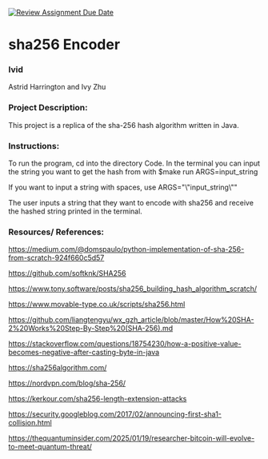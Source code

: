 [![Review Assignment Due Date](https://classroom.github.com/assets/deadline-readme-button-22041afd0340ce965d47ae6ef1cefeee28c7c493a6346c4f15d667ab976d596c.svg)](https://classroom.github.com/a/am3xLbu5)
# sha256 Encoder
 
### Ivid

Astrid Harrington and Ivy Zhu
       
### Project Description:

This project is a replica of the sha-256 hash algorithm written in Java.
  
### Instructions:

To run the program, cd into the directory Code. In the terminal you can input the string you want to get the hash from with $make run ARGS=input_string

If you want to input a string with spaces, use ARGS="\\"input_string\\""

The user inputs a string that they want to encode with sha256 and receive the hashed string printed in the terminal.

### Resources/ References:

https://medium.com/@domspaulo/python-implementation-of-sha-256-from-scratch-924f660c5d57

https://github.com/softknk/SHA256

https://www.tony.software/posts/sha256_building_hash_algorithm_scratch/

https://www.movable-type.co.uk/scripts/sha256.html

https://github.com/liangtengyu/wx_gzh_article/blob/master/How%20SHA-2%20Works%20Step-By-Step%20(SHA-256).md

https://stackoverflow.com/questions/18754230/how-a-positive-value-becomes-negative-after-casting-byte-in-java

https://sha256algorithm.com/

https://nordvpn.com/blog/sha-256/

https://kerkour.com/sha256-length-extension-attacks

https://security.googleblog.com/2017/02/announcing-first-sha1-collision.html

https://thequantuminsider.com/2025/01/19/researcher-bitcoin-will-evolve-to-meet-quantum-threat/
